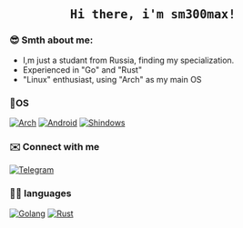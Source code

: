 <h2 align='center'><samp><strong>Hi there, i'm sm300max!</strong></samp></h2>

### 😎 Smth about me:

- I,m just a studant from Russia, finding my specialization.
- Experienced in "Go" and "Rust"
- "Linux" enthusiast, using "Arch" as my main OS

### 🐧OS

[![Arch](https://img.shields.io/badge/Arch_Linux-1793D1?style=for-the-badge&logo=arch-linux&logoColor=white)](#)
[![Android](https://img.shields.io/badge/Android-3DDC84?style=for-the-badge&logo=android&logoColor=white)](#)
[![Shindows](https://img.shields.io/badge/Windows_11-0078d4?style=for-the-badge&logo=windows-11&logoColor=white)](#)

### ✉️ Connect with me
[![Telegram](https://img.shields.io/badge/Telegram-2CA5E0?style=for-the-badge&logo=telegram&logoColor=white)](https://t.me/sm300max) 

### 👨‍💻 languages

[![Golang](https://img.shields.io/badge/Go-00ADD8?style=for-the-badge&logo=go&logoColor=white)](#)
[![Rust](https://img.shields.io/badge/Rust-black?style=for-the-badge&logo=rust&logoColor=#E57324)](#)
